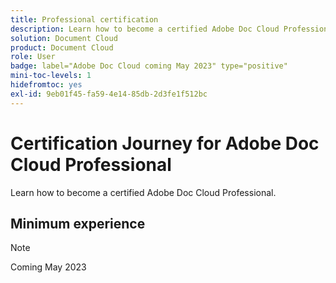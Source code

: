 ```yaml
---
title: Professional certification
description: Learn how to become a certified Adobe Doc Cloud Professional.
solution: Document Cloud
product: Document Cloud
role: User
badge: label="Adobe Doc Cloud coming May 2023" type="positive"
mini-toc-levels: 1
hidefromtoc: yes
exl-id: 9eb01f45-fa59-4e14-85db-2d3fe1f512bc
---
```

# Certification Journey for Adobe Doc Cloud Professional

Learn how to become a certified Adobe Doc Cloud Professional.

## Minimum experience

>[!NOTE]
>
>Coming May 2023

